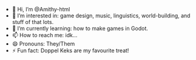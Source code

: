 - 👋 Hi, I’m @Amithy-html
- 👀 I’m interested in: game design, music, linguistics, world-building, and stuff of that lots.
- 🌱 I’m currently learning: how to make games in Godot.
- 📫 How to reach me: idk...
- 😄 Pronouns: They/Them
- ⚡ Fun fact: Doppel Keks are my favourite treat!

<!---
Amithy-html/Amithy-html is a ✨ special ✨ repository because its `README.md` (this file) appears on your GitHub profile.
You can click the Preview link to take a look at your changes.
--->

